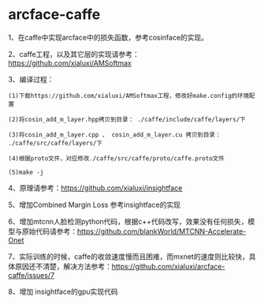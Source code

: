 # arcface-caffe

1、在caffe中实现arcface中的损失函数，参考cosinface的实现。

2、caffe工程，以及其它层的实现请参考：https://github.com/xialuxi/AMSoftmax

3、编译过程：

    (1)下载https://github.com/xialuxi/AMSoftmax工程，修改好make.config的环境配置

    (2)将cosin_add_m_layer.hpp拷贝到目录： ./caffe/include/caffe/layers/下

    (3)将cosin_add_m_layer.cpp 、 cosin_add_m_layer.cu 拷贝到目录： ./caffe/src/caffe/layers/下

    (4)根据proto文件，对应修改./caffe/src/caffe/proto/caffe.proto文件

    (5)make -j

4、原理请参考：https://github.com/xialuxi/insightface

5、增加Combined Margin Loss 参考insightface的实现

6、增加mtcnn人脸检测python代码，根据c++代码改写，效果没有任何损失，模型与原始代码请参考：https://github.com/blankWorld/MTCNN-Accelerate-Onet

7、实际训练的时候，caffe的收敛速度慢而且困难，而mxnet的速度则比较快，具体原因还不清楚，解决方法参考：https://github.com/xialuxi/arcface-caffe/issues/7

8、增加 insightface的gpu实现代码


